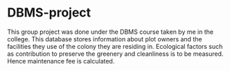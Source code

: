 # DBMS-project
This group project was done under the DBMS course taken by me in the college.
This database stores
information about plot owners and the facilities they use of the 
colony they are residing in. Ecological factors such as contribution to 
preserve the greenery and cleanliness is to be measured. Hence 
maintenance fee is calculated.
